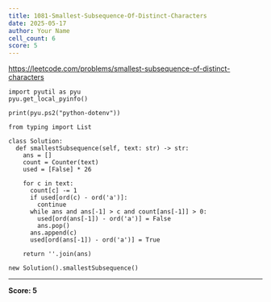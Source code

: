 ```yaml
---
title: 1081-Smallest-Subsequence-Of-Distinct-Characters
date: 2025-05-17
author: Your Name
cell_count: 6
score: 5
---
```


https://leetcode.com/problems/smallest-subsequence-of-distinct-characters


```
import pyutil as pyu
pyu.get_local_pyinfo()
```


```
print(pyu.ps2("python-dotenv"))
```


```
from typing import List
```


```
class Solution:
  def smallestSubsequence(self, text: str) -> str:
    ans = []
    count = Counter(text)
    used = [False] * 26

    for c in text:
      count[c] -= 1
      if used[ord(c) - ord('a')]:
        continue
      while ans and ans[-1] > c and count[ans[-1]] > 0:
        used[ord(ans[-1]) - ord('a')] = False
        ans.pop()
      ans.append(c)
      used[ord(ans[-1]) - ord('a')] = True

    return ''.join(ans)
```


```
new Solution().smallestSubsequence()
```


---
**Score: 5**